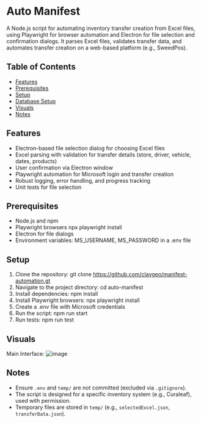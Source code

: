 # Auto Manifest

A Node.js script for automating inventory transfer creation from Excel files, using Playwright for browser automation and Electron for file selection and confirmation dialogs. It parses Excel files, validates transfer data, and automates transfer creation on a web-based platform (e.g., SweedPos).

## Table of Contents

- [Features](#features)
- [Prerequisites](#prerequisites)
- [Setup](#setup)
- [Database Setup](#database-setup)
- [Visuals](#visuals)
- [Notes](#notes)

## Features
- Electron-based file selection dialog for choosing Excel files
- Excel parsing with validation for transfer details (store, driver, vehicle, dates, products)
- User confirmation via Electron window
- Playwright automation for Microsoft login and transfer creation
- Robust logging, error handling, and progress tracking
- Unit tests for file selection

## Prerequisites
- Node.js and npm
- Playwright browsers npx playwright install
- Electron for file dialogs
- Environment variables: MS_USERNAME, MS_PASSWORD in a .env file

## Setup
1. Clone the repository: git clone https://github.com/claygeo/manifest-automation.gt
2. Navigate to the project directory: cd auto-manifest
3. Install dependencies: npm install
4. Install Playwright browsers: npx playwright install
5. Create a .env file with Microsoft credentials
6. Run the script: npm run start
7. Run tests: npm run test

## Visuals

Main Interface:
![image](https://github.com/user-attachments/assets/d7022cda-7551-4e25-a1ab-11e2b39c89e3)

## Notes
- Ensure `.env` and `temp/` are not committed (excluded via `.gitignore`).
- The script is designed for a specific inventory system (e.g., Curaleaf), used with permission.
- Temporary files are stored in `temp/` (e.g., `selectedExcel.json`, `transferData.json`).
